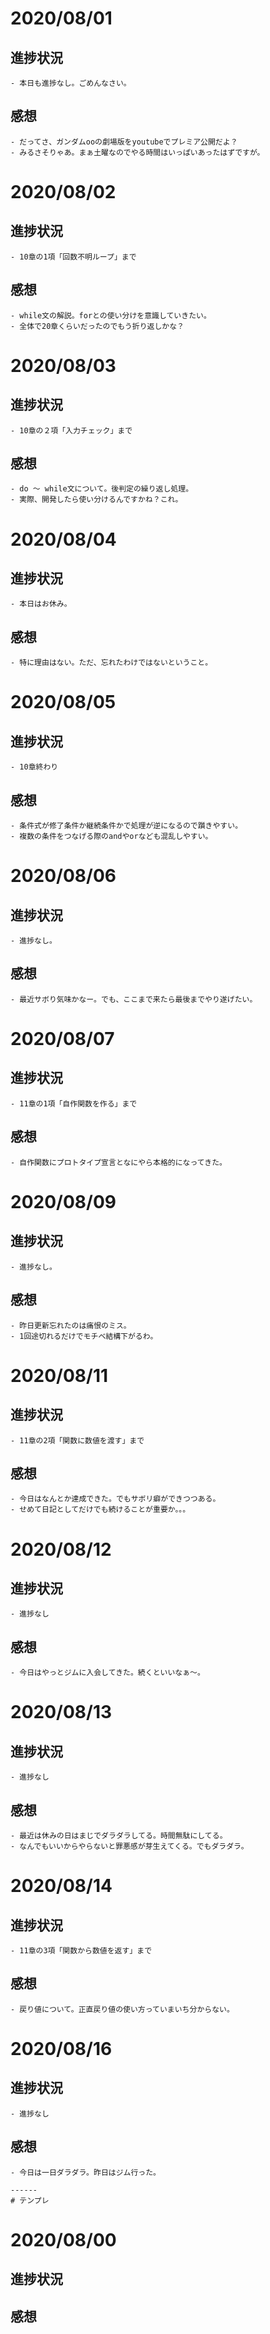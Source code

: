 
# 2020/08/01

## 進捗状況
    - 本日も進捗なし。ごめんなさい。
## 感想
    - だってさ、ガンダムooの劇場版をyoutubeでプレミア公開だよ？
    - みるさそりゃあ。まぁ土曜なのでやる時間はいっぱいあったはずですが。

# 2020/08/02

## 進捗状況
    - 10章の1項「回数不明ループ」まで
## 感想
    - while文の解説。forとの使い分けを意識していきたい。
    - 全体で20章くらいだったのでもう折り返しかな？


# 2020/08/03

## 進捗状況
    - 10章の２項「入力チェック」まで
## 感想
    - do ～ while文について。後判定の繰り返し処理。
    - 実際、開発したら使い分けるんですかね？これ。



# 2020/08/04

## 進捗状況
    - 本日はお休み。
## 感想
    - 特に理由はない。ただ、忘れたわけではないということ。



# 2020/08/05

## 進捗状況
    - 10章終わり
## 感想
    - 条件式が修了条件か継続条件かで処理が逆になるので躓きやすい。
    - 複数の条件をつなげる際のandやorなども混乱しやすい。

# 2020/08/06

## 進捗状況
    - 進捗なし。
## 感想
    - 最近サボり気味かなー。でも、ここまで来たら最後までやり遂げたい。


# 2020/08/07

## 進捗状況
    - 11章の1項「自作関数を作る」まで
## 感想
    - 自作関数にプロトタイプ宣言となにやら本格的になってきた。


# 2020/08/09

## 進捗状況
    - 進捗なし。
## 感想
    - 昨日更新忘れたのは痛恨のミス。
    - 1回途切れるだけでモチベ結構下がるわ。



# 2020/08/11

## 進捗状況
    - 11章の2項「関数に数値を渡す」まで
## 感想
    - 今日はなんとか達成できた。でもサボリ癖ができつつある。
    - せめて日記としてだけでも続けることが重要か。。。


# 2020/08/12

## 進捗状況
    - 進捗なし
## 感想
    - 今日はやっとジムに入会してきた。続くといいなぁ～。


# 2020/08/13

## 進捗状況
    - 進捗なし

## 感想
    - 最近は休みの日はまじでダラダラしてる。時間無駄にしてる。
    - なんでもいいからやらないと罪悪感が芽生えてくる。でもダラダラ。



# 2020/08/14

## 進捗状況
    - 11章の3項「関数から数値を返す」まで
## 感想
    - 戻り値について。正直戻り値の使い方っていまいち分からない。



# 2020/08/16

## 進捗状況
    - 進捗なし

## 感想
    - 今日は一日ダラダラ。昨日はジム行った。



```
------
# テンプレ
```
# 2020/08/00

## 進捗状況

## 感想
```